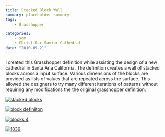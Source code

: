 ```yaml
---
title: Stacked Block Wall
summary: placeholder summary
tags:
    - Grasshopper

categories:
    - som
    - Christ Our Savior Cathedral
date: "2010-09-21"
---
```


I created this Grasshopper definition while assisting the design of a new cathedral in Santa Ana California. The definition creates a wall of stacked blocks across a input surface. Various dimensions of the blocks are provided as lists of values that are repeated across the surface. This allowed the designers to try many different iterations of patterns without requiring any modifications the the original grasshopper definition.

[![](http://www.ericanastas.com/wp-content/uploads/2012/04/stacked-blocks-636x384.png "stacked blocks")](stacked-blocks.png)

[![](http://www.ericanastas.com/wp-content/uploads/2012/04/block-definiiton-636x397.png "block definiiton")](block-definiiton.png)

[![](http://www.ericanastas.com/wp-content/uploads/2012/04/blocks-4-636x459.jpg "blocks 4")](blocks-4.jpg)

[![](http://www.ericanastas.com/wp-content/uploads/2012/04/1839-636x486.jpg "1839")](1839.jpg)
